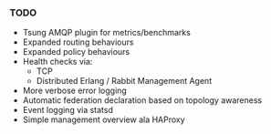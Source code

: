 ### TODO
* Tsung AMQP plugin for metrics/benchmarks
* Expanded routing behaviours
* Expanded policy behaviours
* Health checks via:
    * TCP
    * Distributed Erlang / Rabbit Management Agent
* More verbose error logging
* Automatic federation declaration based on topology awareness
* Event logging via statsd
* Simple management overview ala HAProxy
